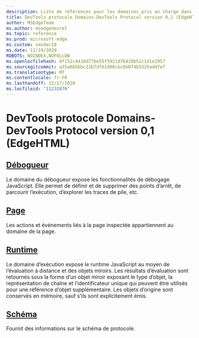```yaml
---
description: Liste de références pour les domaines pris en charge dans la version 0,1 du protocole Microsoft Edge DevTools.
title: DevTools protocole Domains-DevTools Protocol version 0,1 (EdgeHTML)
author: MSEdgeTeam
ms.author: msedgedevrel
ms.topic: reference
ms.prod: microsoft-edge
ms.custom: seodec18
ms.date: 11/19/2020
ROBOTS: NOINDEX,NOFOLLOW
ms.openlocfilehash: 0f152c4418d77be55f5921d76410b51c1d1e2957
ms.sourcegitcommit: a35a6b5bbc21b7df61d08cbc6b074b5325ad4fef
ms.translationtype: MT
ms.contentlocale: fr-FR
ms.lasthandoff: 12/17/2020
ms.locfileid: "11232876"
---
```

# DevTools protocole Domains-DevTools Protocol version 0,1 (EdgeHTML)  

## [Débogueur](debugger.md)  

Le domaine du débogueur expose les fonctionnalités de débogage JavaScript. Elle permet de définir et de supprimer des points d’arrêt, de parcourir l’exécution, d’explorer les traces de pile, etc.
## [Page](page.md)
Les actions et événements liés à la page inspectée appartiennent au domaine de la page.
## [Runtime](runtime.md)
Le domaine d’exécution expose le runtime JavaScript au moyen de l’évaluation à distance et des objets miroirs. Les résultats d’évaluation sont retournés sous la forme d’un objet miroir exposant le type d’objet, la représentation de chaîne et l’identificateur unique qui peuvent être utilisés pour une référence d’objet supplémentaire. Les objets d’origine sont conservés en mémoire, sauf s’ils sont explicitement émis.
## [Schéma](schema.md)
Fournit des informations sur le schéma de protocole.
